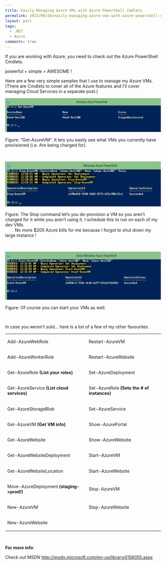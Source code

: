 ```yaml
---
title: Easily Managing Azure VMs with Azure PowerShell Cmdlets
permalink: 2013/09/10/easily-managing-azure-vms-with-azure-powershell-cmdlets/
layout: post
tags:
  - .NET
  - Azure
comments: true
---
```


<p>If you are working with Azure, you need to check out the Azure PowerShell Cmdlets. <p>powerful + simple = AWESOME ! <p>Here are a few very simple samples that I use to manage my Azure VMs. (There are Cmdlets to cover all of the Azure features and I’ll cover managing Cloud Services in a separate post.) <p><a href="./images/clip_image002.jpg"><img title="clip_image002" style="border-top:0;border-right:0;background-image:none;border-bottom:0;padding-top:0;padding-left:0;border-left:0;display:inline;padding-right:0;" border="0" alt="clip_image002" src="./images/clip_image002.jpg" width="618" height="109"></a> <p>Figure: “Get-AzureVM“. It lets you easily see what VMs you currently have provisioned (i.e. Are being charged for). <p><strong></strong>  <p><a href="./images/clip_image004.jpg"><img title="clip_image004" style="border-top:0;border-right:0;background-image:none;border-bottom:0;padding-top:0;padding-left:0;border-left:0;display:inline;padding-right:0;" border="0" alt="clip_image004" src="./images/clip_image004.jpg" width="618" height="145"></a> <p>Figure: The Stop command let’s you de-provision a VM so you aren’t charged for it while you aren’t using it. I schedule this to run on each of my dev VMs.<br>        No more $200 Azure bills for me because I forgot to shut down my large instance ! <p>  <p><a href="./images/clip_image006.jpg"><img title="clip_image006" style="border-top:0;border-right:0;background-image:none;border-bottom:0;padding-top:0;padding-left:0;border-left:0;display:inline;padding-right:0;" border="0" alt="clip_image006" src="./images/clip_image006.jpg" width="618" height="155"></a> <p>Figure: Of course you can start your VMs as well. <p> <p> </p> <p>In case you weren’t sold… here is a list of a few of my other favourites. </p> <table cellspacing="0" cellpadding="0" border="0"> <tbody> <tr> <td width="291"> <p>Add-AzureWebRole</p></td> <td width="283"> <p>Restart-AzureVM</p></td></tr> <tr> <td width="291"> <p>Add-AzureWorkerRole</p></td> <td width="283"> <p>Restart-AzureWebsite</p></td></tr> <tr> <td width="291"> <p>Get-AzureRole <b>(List your roles)</b></p></td> <td width="283"> <p>Set-AzureDeployment</p></td></tr> <tr> <td width="291"> <p>Get-AzureService <strong>(List cloud services)</strong></p></td> <td width="283"> <p>Set-AzureRole <strong>(Sets the # of instances)</strong></p></td></tr> <tr> <td width="291"> <p>Get-AzureStorageBlob</p></td> <td width="283"> <p>Set-AzureService</p></td></tr> <tr> <td width="291"> <p>Get-AzureVM <strong>(Get VM info)</strong></p></td> <td width="283"> <p>Show-AzurePortal</p></td></tr> <tr> <td width="291"> <p>Get-AzureWebsite</p></td> <td width="283"> <p>Show-AzureWebsite</p></td></tr> <tr> <td width="291"> <p>Get-AzureWebsiteDeployment</p></td> <td width="283"> <p>Start-AzureVM</p></td></tr> <tr> <td width="291"> <p>Get-AzureWebsiteLocation</p></td> <td width="283"> <p>Start-AzureWebsite</p></td></tr> <tr> <td width="291"> <p>Move-AzureDeployment <strong>(staging->prod!)</strong></p></td> <td width="283"> <p>Stop-AzureVM</p></td></tr> <tr> <td width="291"> <p>New-AzureVM</p></td> <td width="283"> <p>Stop-AzureWebsite</p></td></tr> <tr> <td width="291"> <p>New-AzureWebsite</p></td> <td width="283"> </td></tr></tbody></table> <p>  </p> <p><b>For more info</b>:  <p>Check out MSDN <a href="http://msdn.microsoft.com/en-us/library/jj156055.aspx">http://msdn.microsoft.com/en-us/library/jj156055.aspx</a></p>